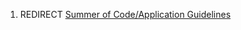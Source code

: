 1.  REDIRECT [Summer of Code/Application
    Guidelines](Summer_of_Code/Application_Guidelines "wikilink")
